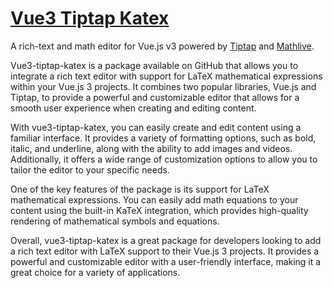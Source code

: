 # [Vue3 Tiptap Katex](https://www.npmjs.com/package/vue3-tiptap-katex)

A rich-text and math editor for Vue.js v3 powered by [Tiptap](https://www.npmjs.com/package/tiptap) and [Mathlive](https://www.npmjs.com/package/mathlive).

Vue3-tiptap-katex is a package available on GitHub that allows you to integrate a rich text editor with support for LaTeX mathematical expressions within your Vue.js 3 projects. It combines two popular libraries, Vue.js and Tiptap, to provide a powerful and customizable editor that allows for a smooth user experience when creating and editing content.

With vue3-tiptap-katex, you can easily create and edit content using a familiar interface. It provides a variety of formatting options, such as bold, italic, and underline, along with the ability to add images and videos. Additionally, it offers a wide range of customization options to allow you to tailor the editor to your specific needs.

One of the key features of the package is its support for LaTeX mathematical expressions. You can easily add math equations to your content using the built-in KaTeX integration, which provides high-quality rendering of mathematical symbols and equations.

Overall, vue3-tiptap-katex is a great package for developers looking to add a rich text editor with LaTeX support to their Vue.js 3 projects. It provides a powerful and customizable editor with a user-friendly interface, making it a great choice for a variety of applications.
